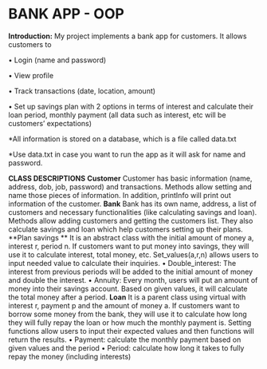 # BANK APP - OOP
**Introduction:**
My project implements a bank app for customers. It allows customers to 

•	Login (name and password)

•	View profile

•	Track transactions (date, location, amount) 

•	Set up savings plan with 2 options in terms of interest and calculate their loan period, monthly payment (all data such as interest, etc will be customers’ expectations)

*All information is stored on a database, which is a file called data.txt

*Use data.txt in case you want to run the app as it will ask for name and password.


**CLASS DESCRIPTIONS**
**Customer**
Customer has basic information (name, address, dob, job, password) and transactions. Methods allow setting and name those pieces of information. In addition, printInfo will print out information of the customer.
**Bank**
Bank has its own name, address, a list of customers and necessary functionalities (like calculating savings and loan). Methods allow adding customers and getting the customers list. They also calculate savings and loan which help customers setting up their plans.
**Plan savings **
It is an abstract class with the initial amount of money a, interest r, period n. If customers want to put money into savings, they will use it to calculate interest, total money, etc. Set_values(a,r,n) allows users to input needed value to calculate their inquiries.
•	Double_interest: The interest from previous periods will be added to the initial amount of money and double the interest.
•	Annuity: Every month, users will put an amount of money into their savings account. Based on given values, it will calculate the total money after a period.
**Loan**
It is a parent class using virtual with interest r, payment p and the amount of money a. If customers want to borrow some money from the bank, they will use it to calculate how long they will fully repay the loan or how much the monthly payment is. Setting functions allow users to input their expected values and then functions will return the results.
•	Payment: calculate the monthly payment based on given values and the period
•	Period: calculate how long it takes to fully repay the money (including interests)



